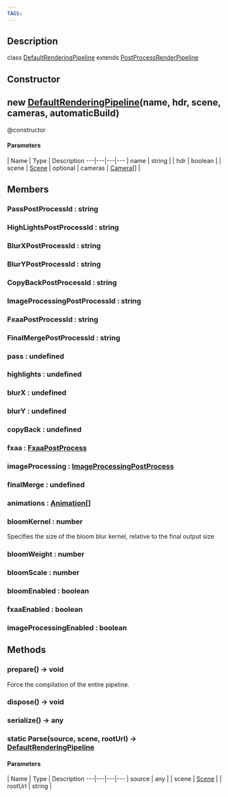 ```yaml
---
TAGS:
---
```

## Description

class [DefaultRenderingPipeline](/classes/3.1/DefaultRenderingPipeline) extends [PostProcessRenderPipeline](/classes/3.1/PostProcessRenderPipeline)



## Constructor

## new [DefaultRenderingPipeline](/classes/3.1/DefaultRenderingPipeline)(name, hdr, scene, cameras, automaticBuild)

@constructor

#### Parameters
 | Name | Type | Description
---|---|---|---
 | name | string | 
 | hdr | boolean | 
 | scene | [Scene](/classes/3.1/Scene) | 
optional | cameras | [Camera](/classes/3.1/Camera)[] | 
## Members

### PassPostProcessId : string


### HighLightsPostProcessId : string


### BlurXPostProcessId : string


### BlurYPostProcessId : string


### CopyBackPostProcessId : string


### ImageProcessingPostProcessId : string


### FxaaPostProcessId : string


### FinalMergePostProcessId : string


### pass : undefined


### highlights : undefined


### blurX : undefined


### blurY : undefined


### copyBack : undefined


### fxaa : [FxaaPostProcess](/classes/3.1/FxaaPostProcess)


### imageProcessing : [ImageProcessingPostProcess](/classes/3.1/ImageProcessingPostProcess)


### finalMerge : undefined


### animations : [Animation](/classes/3.1/Animation)[]


### bloomKernel : number

Specifies the size of the bloom blur kernel, relative to the final output size
### bloomWeight : number


### bloomScale : number


### bloomEnabled : boolean


### fxaaEnabled : boolean


### imageProcessingEnabled : boolean


## Methods

### prepare() &rarr; void

Force the compilation of the entire pipeline.
### dispose() &rarr; void


### serialize() &rarr; any


### static Parse(source, scene, rootUrl) &rarr; [DefaultRenderingPipeline](/classes/3.1/DefaultRenderingPipeline)



#### Parameters
 | Name | Type | Description
---|---|---|---
 | source | any | 
 | scene | [Scene](/classes/3.1/Scene) | 
 | rootUrl | string | 

